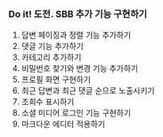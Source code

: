 ### Do it! 도전. SBB 추가 기능 구현하기
1. 답변 페이징과 정렬 기능 추가하기
2. 댓글 기능 추가하기
3. 카테고리 추가하기
4. 비밀번호 찾기와 변경 기능 추가하기
5. 프로필 화면 구현하기
6. 최근 답변과 최근 댓글 순으로 노출시키기
7. 조회수 표시하기
8. 소셜 미디어 로그인 기능 구현하기
9. 마크다운 에디터 적용하기